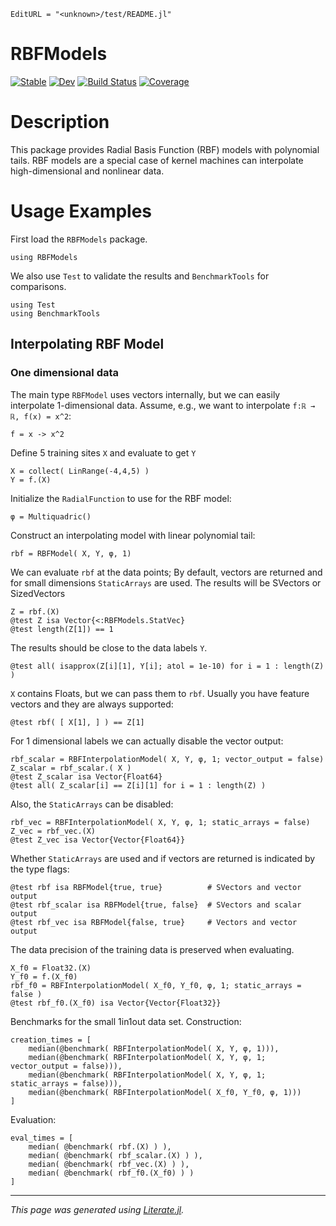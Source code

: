 ```@meta
EditURL = "<unknown>/test/README.jl"
```

# RBFModels

[![Stable](https://img.shields.io/badge/docs-stable-blue.svg)](https://manuelbb-upb.github.io/RBFModels.jl/stable)
[![Dev](https://img.shields.io/badge/docs-dev-blue.svg)](https://manuelbb-upb.github.io/RBFModels.jl/dev)
[![Build Status](https://github.com/manuelbb-upb/RBFModels.jl/workflows/CI/badge.svg)](https://github.com/manuelbb-upb/RBFModels.jl/actions)
[![Coverage](https://codecov.io/gh/manuelbb-upb/RBFModels.jl/branch/master/graph/badge.svg)](https://codecov.io/gh/manuelbb-upb/RBFModels.jl)

# Description
This package provides Radial Basis Function (RBF) models with polynomial tails.
RBF models are a special case of kernel machines can interpolate high-dimensional
and nonlinear data.

# Usage Examples

First load the `RBFModels` package.

````@example README
using RBFModels
````

We also use `Test` to validate the results and `BenchmarkTools` for comparisons.

````@example README
using Test
using BenchmarkTools
````

## Interpolating RBF Model

### One dimensional data
The main type `RBFModel` uses vectors internally, but we can easily
interpolate 1-dimensional data.
Assume, e.g., we want to interpolate ``f:ℝ → ℝ, f(x) = x^2``:

````@example README
f = x -> x^2
````

Define 5 training sites `X` and evaluate to get `Y`

````@example README
X = collect( LinRange(-4,4,5) )
Y = f.(X)
````

Initialize the `RadialFunction` to use for the RBF model:

````@example README
φ = Multiquadric()
````

Construct an interpolating model with linear polynomial tail:

````@example README
rbf = RBFModel( X, Y, φ, 1)
````

We can evaluate `rbf` at the data points;
By default, vectors are returned and for small dimensions
`StaticArrays` are used. The results will be SVectors or SizedVectors

````@example README
Z = rbf.(X)
@test Z isa Vector{<:RBFModels.StatVec}
@test length(Z[1]) == 1
````

The results should be close to the data labels `Y`.

````@example README
@test all( isapprox(Z[i][1], Y[i]; atol = 1e-10) for i = 1 : length(Z) )
````

`X` contains Floats, but we can pass them to `rbf`.
Usually you have feature vectors and they are always supported:

````@example README
@test rbf( [ X[1], ] ) == Z[1]
````

For 1 dimensional labels we can actually disable the vector output:

````@example README
rbf_scalar = RBFInterpolationModel( X, Y, φ, 1; vector_output = false)
Z_scalar = rbf_scalar.( X )
@test Z_scalar isa Vector{Float64}
@test all( Z_scalar[i] == Z[i][1] for i = 1 : length(Z) )
````

Also, the `StaticArrays` can be disabled:

````@example README
rbf_vec = RBFInterpolationModel( X, Y, φ, 1; static_arrays = false)
Z_vec = rbf_vec.(X)
@test Z_vec isa Vector{Vector{Float64}}
````

Whether `StaticArrays` are used and if vectors are returned is
indicated by the type flags:

````@example README
@test rbf isa RBFModel{true, true}          # SVectors and vector output
@test rbf_scalar isa RBFModel{true, false}  # SVectors and scalar output
@test rbf_vec isa RBFModel{false, true}     # Vectors and vector output
````

The data precision of the training data is preserved when evaluating.

````@example README
X_f0 = Float32.(X)
Y_f0 = f.(X_f0)
rbf_f0 = RBFInterpolationModel( X_f0, Y_f0, φ, 1; static_arrays = false )
@test rbf_f0.(X_f0) isa Vector{Vector{Float32}}
````

Benchmarks for the small 1in1out data set. Construction:

````@example README
creation_times = [
    median(@benchmark( RBFInterpolationModel( X, Y, φ, 1))),
    median(@benchmark( RBFInterpolationModel( X, Y, φ, 1; vector_output = false))),
    median(@benchmark( RBFInterpolationModel( X, Y, φ, 1; static_arrays = false))),
    median(@benchmark( RBFInterpolationModel( X_f0, Y_f0, φ, 1)))
]
````

Evaluation:

````@example README
eval_times = [
    median( @benchmark( rbf.(X) ) ),
    median( @benchmark( rbf_scalar.(X) ) ),
    median( @benchmark( rbf_vec.(X) ) ),
    median( @benchmark( rbf_f0.(X_f0) ) )
]
````

---

*This page was generated using [Literate.jl](https://github.com/fredrikekre/Literate.jl).*

